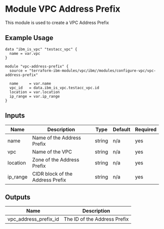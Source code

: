 # Module VPC Address Prefix

This module is used to create a VPC Address Prefix

## Example Usage
```
data "ibm_is_vpc" "testacc_vpc" {
  name = var.vpc
}

module "vpc-address-prefix" {
  source = "terraform-ibm-modules/vpc/ibm//modules/configure-vpc/vpc-address-prefix"

  name     = var.name
  vpc_id   = data.ibm_is_vpc.testacc_vpc.id
  location = var.location
  ip_range = var.ip_range
}
```

<!-- BEGINNING OF PRE-COMMIT-TERRAFORM DOCS HOOK -->

## Inputs

| Name                              | Description                                           | Type   | Default | Required |
|-----------------------------------|-------------------------------------------------------|--------|---------|----------|
| name | Name of the Address Prefix | string | n/a | yes |
| vpc | Name of the VPC | string | n/a | yes |
| location | Zone of the Address Prefix  | string | n/a | yes |
| ip\_range | CIDR block of the Address Prefix | string | n/a | yes |


## Outputs

| Name | Description |
|------|-------------|
| vpc\_address\_prefix\_id | The ID of the Address Prefix |

<!-- END OF PRE-COMMIT-TERRAFORM DOCS HOOK -->
